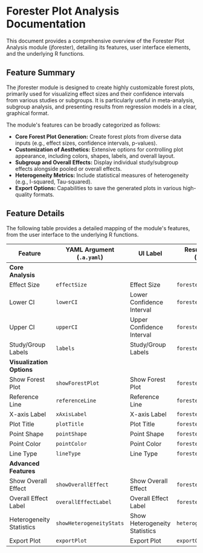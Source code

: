 # Forester Plot Analysis Documentation

This document provides a comprehensive overview of the Forester Plot Analysis module (jforester), detailing its features, user interface elements, and the underlying R functions.

## Feature Summary

The jforester module is designed to create highly customizable forest plots, primarily used for visualizing effect sizes and their confidence intervals from various studies or subgroups. It is particularly useful in meta-analysis, subgroup analysis, and presenting results from regression models in a clear, graphical format.

The module's features can be broadly categorized as follows:

*   **Core Forest Plot Generation:** Create forest plots from diverse data inputs (e.g., effect sizes, confidence intervals, p-values).
*   **Customization of Aesthetics:** Extensive options for controlling plot appearance, including colors, shapes, labels, and overall layout.
*   **Subgroup and Overall Effects:** Display individual study/subgroup effects alongside pooled or overall effects.
*   **Heterogeneity Metrics:** Include statistical measures of heterogeneity (e.g., I-squared, Tau-squared).
*   **Export Options:** Capabilities to save the generated plots in various high-quality formats.

## Feature Details

The following table provides a detailed mapping of the module's features, from the user interface to the underlying R functions.

| Feature                          | YAML Argument (`.a.yaml`)      | UI Label                               | Results Section (`.r.yaml`)         | R Function (`.b.R`)                  |
| -------------------------------- | ------------------------------ | -------------------------------------- | ----------------------------------- | ------------------------------------ |
| **Core Analysis**                |                                |                                        |                                     |                                      |
| Effect Size                      | `effectSize`                   | Effect Size                            | `foresterOverview`                  | `.calculateForesterData`             |
| Lower CI                         | `lowerCI`                      | Lower Confidence Interval              | `foresterOverview`                  | `.calculateForesterData`             |
| Upper CI                         | `upperCI`                      | Upper Confidence Interval              | `foresterOverview`                  | `.calculateForesterData`             |
| Study/Group Labels               | `labels`                       | Study/Group Labels                     | `foresterOverview`                  | `.calculateForesterData`             |
| **Visualization Options**        |                                |                                        |                                     |                                      |
| Show Forest Plot                 | `showForestPlot`               | Show Forest Plot                       | `foresterPlot`                      | `.plotForester`                      |
| Reference Line                   | `referenceLine`                | Reference Line                         | `foresterPlot`                      | `.plotForester`                      |
| X-axis Label                     | `xAxisLabel`                   | X-axis Label                           | `foresterPlot`                      | `.plotForester`                      |
| Plot Title                       | `plotTitle`                    | Plot Title                             | `foresterPlot`                      | `.plotForester`                      |
| Point Shape                      | `pointShape`                   | Point Shape                            | `foresterPlot`                      | `.plotForester`                      |
| Point Color                      | `pointColor`                   | Point Color                            | `foresterPlot`                      | `.plotForester`                      |
| Line Type                        | `lineType`                     | Line Type                              | `foresterPlot`                      | `.plotForester`                      |
| **Advanced Features**            |                                |                                        |                                     |                                      |
| Show Overall Effect              | `showOverallEffect`            | Show Overall Effect                    | `foresterPlot`                      | `.plotForester`                      |
| Overall Effect Label             | `overallEffectLabel`           | Overall Effect Label                   | `foresterPlot`                      | `.plotForester`                      |
| Heterogeneity Statistics         | `showHeterogeneityStats`       | Show Heterogeneity Statistics          | `heterogeneityResults`              | `.calculateHeterogeneity`            |
| Export Plot                      | `exportPlot`                   | Export Plot                            | `exportOptions`                     | `.exportForesterPlot`                |